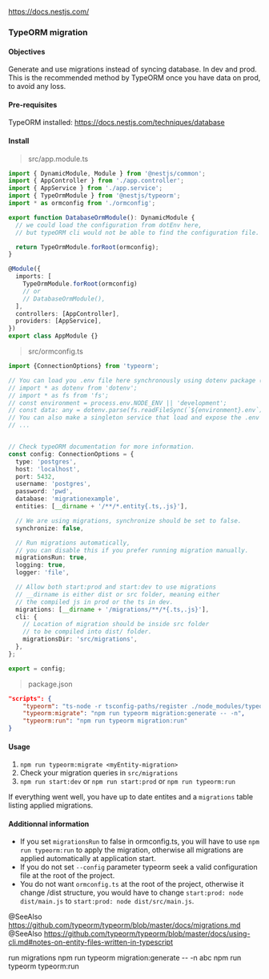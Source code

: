 https://docs.nestjs.com/

### TypeORM migration

#### Objectives
Generate and use migrations instead of syncing database. In dev and prod.
This is the recommended method by TypeORM once you have data on prod, to avoid any loss.

#### Pre-requisites
TypeORM installed: https://docs.nestjs.com/techniques/database

#### Install

> src/app.module.ts
```ts
import { DynamicModule, Module } from '@nestjs/common';
import { AppController } from './app.controller';
import { AppService } from './app.service';
import { TypeOrmModule } from '@nestjs/typeorm';
import * as ormconfig from './ormconfig';

export function DatabaseOrmModule(): DynamicModule {
  // we could load the configuration from dotEnv here,
  // but typeORM cli would not be able to find the configuration file.

  return TypeOrmModule.forRoot(ormconfig);
}

@Module({
  imports: [
    TypeOrmModule.forRoot(ormconfig)
    // or
    // DatabaseOrmModule(),
  ],
  controllers: [AppController],
  providers: [AppService],
})
export class AppModule {}
```


> src/ormconfig.ts
```ts
import {ConnectionOptions} from 'typeorm';

// You can load you .env file here synchronously using dotenv package (not installed here),
// import * as dotenv from 'dotenv';
// import * as fs from 'fs';
// const environment = process.env.NODE_ENV || 'development';
// const data: any = dotenv.parse(fs.readFileSync(`${environment}.env`));
// You can also make a singleton service that load and expose the .env file content.
// ...


// Check typeORM documentation for more information.
const config: ConnectionOptions = {
  type: 'postgres',
  host: 'localhost',
  port: 5432,
  username: 'postgres',
  password: 'pwd',
  database: 'migrationexample',
  entities: [__dirname + '/**/*.entity{.ts,.js}'],

  // We are using migrations, synchronize should be set to false.
  synchronize: false,

  // Run migrations automatically,
  // you can disable this if you prefer running migration manually.
  migrationsRun: true,
  logging: true,
  logger: 'file',

  // Allow both start:prod and start:dev to use migrations
  // __dirname is either dist or src folder, meaning either
  // the compiled js in prod or the ts in dev.
  migrations: [__dirname + '/migrations/**/*{.ts,.js}'],
  cli: {
    // Location of migration should be inside src folder
    // to be compiled into dist/ folder.
    migrationsDir: 'src/migrations',
  },
};

export = config;
```


> package.json
```json
"scripts": {
    "typeorm": "ts-node -r tsconfig-paths/register ./node_modules/typeorm/cli.js --config src/ormconfig.ts",
    "typeorm:migrate": "npm run typeorm migration:generate -- -n",
    "typeorm:run": "npm run typeorm migration:run"
}
```

#### Usage
1. `npm run typeorm:migrate <myEntity-migration>`
2. Check your migration queries in `src/migrations`
3. `npm run start:dev` or `npm run start:prod` or `npm run typeorm:run`

If everything went well, you have up to date entites and a `migrations` table listing applied migrations.

#### Additionnal information
- If you set `migrationsRun` to false in ormconfig.ts, you will have to use `npm run typeorm:run` to apply the migration, otherwise all migrations are applied automatically at application start.
- If you do not set `--config` parameter typeorm seek a valid configuration file at the root of the project.
- You do not want `ormconfig.ts` at the root of the project, otherwise it change /dist structure, you would have to change `start:prod: node dist/main.js` to `start:prod: node dist/src/main.js`.

@SeeAlso https://github.com/typeorm/typeorm/blob/master/docs/migrations.md  
@SeeAlso https://github.com/typeorm/typeorm/blob/master/docs/using-cli.md#notes-on-entity-files-written-in-typescript  


run migrations
npm run typeorm migration:generate -- -n abc
npm run typeorm typeorm:run